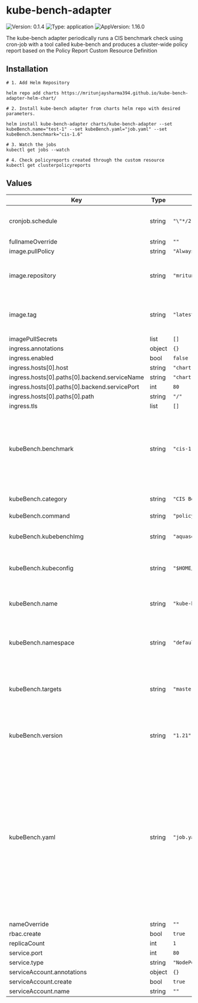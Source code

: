 # kube-bench-adapter

![Version: 0.1.4](https://img.shields.io/badge/Version-0.1.4-informational?style=flat-square) ![Type: application](https://img.shields.io/badge/Type-application-informational?style=flat-square) ![AppVersion: 1.16.0](https://img.shields.io/badge/AppVersion-1.16.0-informational?style=flat-square)

The kube-bench adapter periodically runs a CIS benchmark check using cron-job with a tool called kube-bench and produces a cluster-wide policy report based on the Policy Report Custom Resource Definition

## Installation

```
# 1. Add Helm Repository

helm repo add charts https://mritunjaysharma394.github.io/kube-bench-adapter-helm-chart/

# 2. Install kube-bench adapter from charts helm repo with desired parameters.

helm install kube-bench-adapter charts/kube-bench-adapter --set kubeBench.name="test-1" --set kubeBench.yaml="job.yaml" --set kubeBench.benchmark="cis-1.6"

# 3. Watch the jobs
kubectl get jobs --watch

# 4. Check policyreports created through the custom resource
kubectl get clusterpolicyreports
```
## Values

| Key | Type | Default | Description |
|-----|------|---------|-------------|
| cronjob.schedule | string | `"\"*/2 * * * *\""` | cronjob schedule, default is 2 mins. |
| fullnameOverride | string | `""` |  |
| image.pullPolicy | string | `"Always"` |  |
| image.repository | string | `"mritunjay394/policyreport"` | image repository of kube-bench-adapter |
| image.tag | string | `"latest"` | tag of image repository of kube-bench-adapter |
| imagePullSecrets | list | `[]` |  |
| ingress.annotations | object | `{}` |  |
| ingress.enabled | bool | `false` |  |
| ingress.hosts[0].host | string | `"chart-example.local"` |  |
| ingress.hosts[0].paths[0].backend.serviceName | string | `"chart-example.local"` |  |
| ingress.hosts[0].paths[0].backend.servicePort | int | `80` |  |
| ingress.hosts[0].paths[0].path | string | `"/"` |  |
| ingress.tls | list | `[]` |  |
| kubeBench.benchmark | string | `"cis-1.6"` | specify the benchmark for kube-bench job, allowed values:cis-1.5, cis-1.6, gke-1.0, eks-1.0, ack-1.0 |
| kubeBench.category | string | `"CIS Benchmarks"` | category of the policy report |
| kubeBench.command | string | `"policyreport"` |  |
| kubeBench.kubebenchImg | string | `"aquasec/kube-bench:latest"` | kube-bench image used for the adapter |
| kubeBench.kubeconfig | string | `"$HOME/.kube/config"` | absolute path to the kubeconfig file |
| kubeBench.name | string | `"kube-bench"` | name of kube-bench adapter cluster policy report |
| kubeBench.namespace | string | `"default"` | specifies namespace where kube-bench job will run |
| kubeBench.targets | string | `"master,node,etcd,policies"` | targets for benchmark of kube-bench job, multiple values allowed. |
| kubeBench.version | string | `"1.21"` | specify the Kubernetes version for kube-bench job |
| kubeBench.yaml | string | `"job.yaml"` | name of name of YAML for kube-bench job, allowed values: job.yaml, job-master.yaml, job-node.yaml, job-ack.yaml, job-aks.yaml, job-eks-asff.yaml, job-eks.yaml, job-gke.yaml, job-iks.yaml |
| nameOverride | string | `""` |  |
| rbac.create | bool | `true` |  |
| replicaCount | int | `1` |  |
| service.port | int | `80` |  |
| service.type | string | `"NodePort"` |  |
| serviceAccount.annotations | object | `{}` |  |
| serviceAccount.create | bool | `true` |  |
| serviceAccount.name | string | `""` |  |

